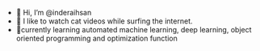 - 👋 Hi, I’m @inderaihsan
- 👀 I like to watch cat videos while surfing the internet. 
- 🌱currently learning automated machine learning, deep learning, object oriented programming and optimization function


<!---
inderaihsan/inderaihsan is a ✨ special ✨ repository because its `README.md` (this file) appears on your GitHub profile.
You can click the Preview link to take a look at your changes.
--->
